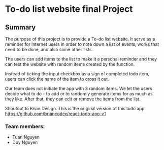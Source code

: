 # To-do list website final Project

## Summary

The purpose of this project is to provide a To-do list website. It serve as a reminder for Internet users in order to note down a list of events, works that need to be done, and also some other lists.

The users can add items to the list to make it a personal reminder and they can test the website with random items created by the function.

Instead of ticking the input checkbox as a sign of completed todo item, users can click the name of the item to cross it out.

Our team does not initiate the app with 3 random items. We let the users decide what to do - to add or to randomly generate items for as much as they like.
After that, they can edit or remove the items from the list.

Shoutout to Brian Design. This is the original version of this todo app: https://github.com/briancodex/react-todo-app-v1

### Team members:

- Tuan Nguyen
- Duy Nguyen